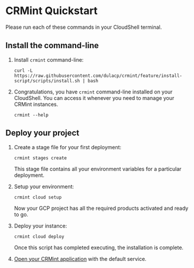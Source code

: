 # CRMint Quickstart

Please run each of these commands in your CloudShell terminal.

## Install the command-line

1.  Install `crmint` command-line:

    ```shell
    curl -L https://raw.githubusercontent.com/dulacp/crmint/feature/install-script/scripts/install.sh | bash
    ```

1.  Congratulations, you have `crmint` command-line installed on your CloudShell. You can access it whenever you need to manage your CRMint instances.

    ```shell
    crmint --help
    ```

## Deploy your project

1.  Create a stage file for your first deployment:

    ```shell
    crmint stages create
    ```

    This stage file contains all your environment variables for a particular deployment.

1.  Setup your environment:

    ```shell
    crmint cloud setup
    ```

    Now your GCP project has all the required products activated and ready to go.

1.  Deploy your instance:

    ```shell
    crmint cloud deploy
    ```

    Once this script has completed executing, the installation is complete.

1.  <a href="https://console.cloud.google.com/appengine/services?project=crmint-dev-test">Open your CRMint application</a> with the default service.
